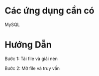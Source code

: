# Các ứng dụng cần có

   MySQL

# Hướng Dẫn

  Bước 1: Tải file và giải nén

  Bước 2: Mở file và truy vấn

